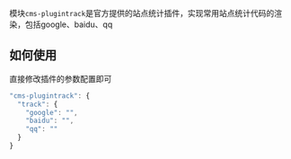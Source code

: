 模块`cms-plugintrack`是官方提供的站点统计插件，实现常用站点统计代码的渲染，包括google、baidu、qq

## 如何使用

直接修改插件的参数配置即可

``` javascript
"cms-plugintrack": {
  "track": {
    "google": "",
    "baidu": "",
    "qq": ""
  }
}
```

